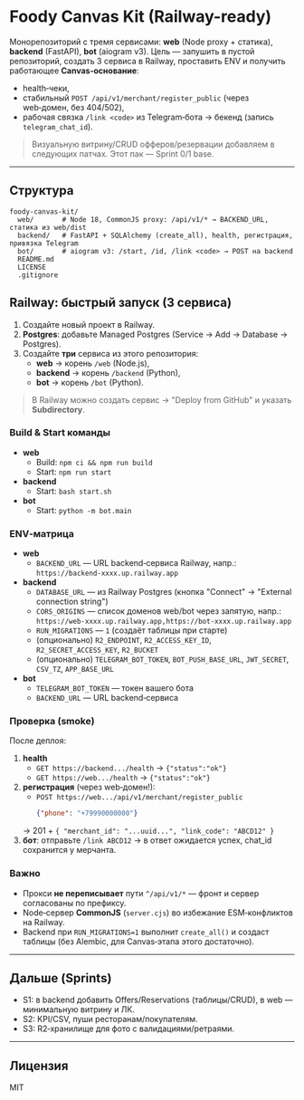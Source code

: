 # Foody Canvas Kit (Railway-ready)

Монорепозиторий с тремя сервисами: **web** (Node proxy + статика), **backend** (FastAPI), **bot** (aiogram v3).
Цель — запушить в пустой репозиторий, создать 3 сервиса в Railway, проставить ENV и получить работающее **Canvas‑основание**:
- health‑чеки,
- стабильный `POST /api/v1/merchant/register_public` (через web‑домен, без 404/502),
- рабочая связка `/link <code>` из Telegram‑бота → бекенд (запись `telegram_chat_id`).

> Визуальную витрину/CRUD офферов/резервации добавляем в следующих патчах. Этот пак — Sprint 0/1 base.

---

## Структура
```
foody-canvas-kit/
  web/       # Node 18, CommonJS proxy: /api/v1/* → BACKEND_URL, статика из web/dist
  backend/   # FastAPI + SQLAlchemy (create_all), health, регистрация, привязка Telegram
  bot/       # aiogram v3: /start, /id, /link <code> → POST на backend
  README.md
  LICENSE
  .gitignore
```

## Railway: быстрый запуск (3 сервиса)

1. Создайте новый проект в Railway.
2. **Postgres**: добавьте Managed Postgres (Service → Add → Database → Postgres).
3. Создайте **три** сервисa из этого репозитория:
   - **web** → корень `/web` (Node.js),
   - **backend** → корень `/backend` (Python),
   - **bot** → корень `/bot` (Python).

> В Railway можно создать сервис → "Deploy from GitHub" и указать **Subdirectory**.

### Build & Start команды

- **web**
  - Build: `npm ci && npm run build`
  - Start: `npm run start`
- **backend**
  - Start: `bash start.sh`
- **bot**
  - Start: `python -m bot.main`

### ENV‑матрица

- **web**
  - `BACKEND_URL` — URL backend‑сервиса Railway, напр.: `https://backend-xxxx.up.railway.app`
- **backend**
  - `DATABASE_URL` — из Railway Postgres (кнопка "Connect" → "External connection string")
  - `CORS_ORIGINS` — список доменов web/bot через запятую, напр.: `https://web-xxxx.up.railway.app,https://bot-xxxx.up.railway.app`
  - `RUN_MIGRATIONS` — `1` (создаёт таблицы при старте)
  - (опционально) `R2_ENDPOINT`, `R2_ACCESS_KEY_ID`, `R2_SECRET_ACCESS_KEY`, `R2_BUCKET`
  - (опционально) `TELEGRAM_BOT_TOKEN`, `BOT_PUSH_BASE_URL`, `JWT_SECRET`, `CSV_TZ`, `APP_BASE_URL`
- **bot**
  - `TELEGRAM_BOT_TOKEN` — токен вашего бота
  - `BACKEND_URL` — URL backend‑сервиса

### Проверка (smoke)

После деплоя:

1. **health**
   - `GET https://backend.../health` → `{"status":"ok"}`
   - `GET https://web.../health` → `{"status":"ok"}`
2. **регистрация** (через web‑домен!):
   - `POST https://web.../api/v1/merchant/register_public`
     ```json
     {"phone": "+79990000000"}
     ```
   → 201 + `{ "merchant_id": "...uuid...", "link_code": "ABCD12" }`
3. **бот**: отправьте `/link ABCD12` → в ответ ожидается успех, chat_id сохранится у мерчанта.

### Важно

- Прокси **не переписывает** пути `^/api/v1/*` — фронт и сервер согласованы по префиксу.
- Node‑сервер **CommonJS** (`server.cjs`) во избежание ESM‑конфликтов на Railway.
- Backend при `RUN_MIGRATIONS=1` выполнит `create_all()` и создаст таблицы (без Alembic, для Canvas‑этапа этого достаточно).

---

## Дальше (Sprints)

- S1: в backend добавить Offers/Reservations (таблицы/CRUD), в web — минимальную витрину и ЛК.
- S2: KPI/CSV, пуши ресторанам/покупателям.
- S3: R2‑хранилище для фото с валидациями/ретраями.

---

## Лицензия
MIT

